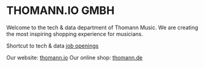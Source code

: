 # THOMANN.IO GMBH

Welcome to the tech & data department of Thomann Music. We are creating the most inspiring shopping experience for musicians.

Shortcut to tech & data [job openings](https://thomann.io/jobs)

Our website: [thomann.io](https://www.thomann.io)
Our online shop: [thomann.de](https://www.thomann.de)
